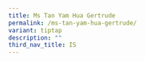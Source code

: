 ```yaml
---
title: Ms Tan Yam Hua Gertrude
permalink: /ms-tan-yam-hua-gertrude/
variant: tiptap
description: ""
third_nav_title: IS
---
```


